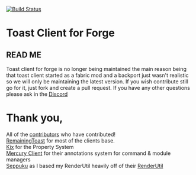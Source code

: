[![Build Status](https://jenkins.wnuke.dev/job/toast/job/forge-client/job/feature%252Fmodules/badge/icon)](https://jenkins.wnuke.dev/job/toast/job/forge-client/job/feature%252Fmodules/)

# Toast Client for Forge

## READ ME
Toast client for forge is no longer being maintained the main reason being that toast client started as a fabric mod and a backport just wasn't realistic so we will only be maintaining the latest version. If you wish contribute still go for it, just fork and create a pull request. If you have any other questions please ask in the [Discord](https://discord.gg/gxyWEdG)

# Thank you,
All of the [contributors](https://github.com/RemainingToast/ToastClientForge/graphs/contributors) who have contributed!    
[RemainingToast](https://github.com/remainingtoast) for most of the clients base.   
[Kix](https://github.com/yandhi) for the Property System   
[Mercury Client](https://github.com/Crystallinqq/Mercury-Client) for their annotations system for command & module managers   
[Seppuku](https://github.com/seppukudevelopment/seppuku/) as I based my RenderUtil heavily off of their [RenderUtil](https://github.com/seppukudevelopment/seppuku/blob/master/src/main/java/me/rigamortis/seppuku/api/util/RenderUtil.java)

